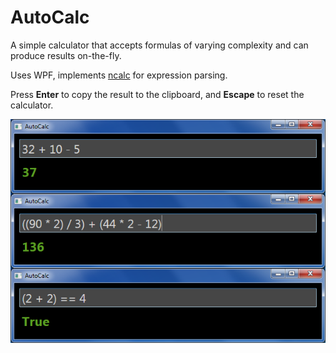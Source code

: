 # AutoCalc

A simple calculator that accepts formulas of varying complexity and can produce results on-the-fly.

Uses WPF, implements [ncalc](https://www.nuget.org/packages/ncalc/) for expression parsing.

Press **Enter** to copy the result to the clipboard, and **Escape** to reset the calculator.

![Screenshots](screenshots.png)